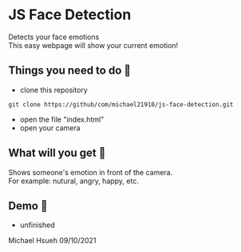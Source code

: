 # JS Face Detection
Detects your face emotions  
This easy webpage will show your current emotion!  

## Things you need to do :open_book:
* clone this repository
```
git clone https://github/com/michael21910/js-face-detection.git
```
* open the file "index.html"
* open your camera
## What will you get :icecream:
Shows someone's emotion in front of the camera.  
For example: nutural, angry, happy, etc.

## Demo :eyes:
* unfinished

Michael Hsueh 09/10/2021

